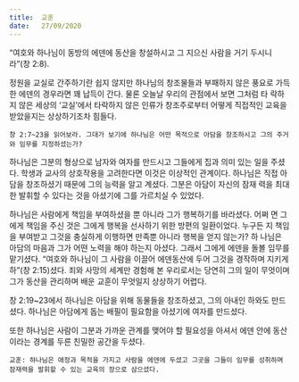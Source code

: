 ```yaml
---
title:  교훈
date:   27/09/2020
---
```


“여호와 하나님이 동방의 에덴에 동산을 창설하시고 그 지으신 사람을 거기 두시니라”(창 2:8).

정원을 교실로 간주하기란 쉽지 않지만 하나님의 창조물들과 부패하지 않은 풍요로 가득한 에덴의 경우라면 꽤 납득이 간다. 물론 오늘날 우리의 관점에서 보면 그처럼 타 락하지 않은 세상의 ‘교실’에서 타락하지 않은 인류가 창조주로부터 어떻게 직접적인 교육을 받았을지는 상상하기조차 힘들다.

`창 2:7~23을 읽어보라. 그대가 보기에 하나님은 어떤 목적으로 아담을 창조하시고 그의 주거와 임무를 지정하셨는가?`

하나님은 그분의 형상으로 남자와 여자를 만드시고 그들에게 집과 의미 있는 일을 주셨다. 학생과 교사의 상호작용을 고려한다면 이것은 이상적인 관계이다. 하나님은 직접 아담을 창조하셨기 때문에 그의 능력을 알고 계셨다. 그분은 아담이 자신의 잠재 력을 최대한 발휘할 수 있다는 것을 아셨기에 그를 가르치실 수 있었다.

하나님은 사람에게 책임을 부여하셨을 뿐 아니라 그가 행복하기를 바라셨다. 어쩌 면 그에게 책임을 주신 것은 그에게 행복을 선사하기 위한 방편의 일환이었다. 누구든 지 책임을 부여받고 그것을 충실하게 이행하면 만족뿐 아니라 행복을 얻지 않는가? 하 나님은 아담의 마음과 그가 어떤 노력을 해야 하는지 아셨다. 그래서 그에게 에덴을 돌볼 임무를 맡기셨다. “여호와 하나님이 그 사람을 이끌어 에덴동산에 두어 그것을 경작하며 지키게 하”(창 2:15)셨다. 죄와 사망의 세계만 경험해 본 우리로서는 당연히 그의 일이 무엇이며 그가 동산을 관리하며 배운 교훈이 무엇일지 상상하기 어렵다.

창 2:19~23에서 하나님은 아담을 위해 동물들을 창조하셨고, 그의 아내인 하와도 만드셨다. 하나님은 아담에게 돕는 배필이 필요함을 아셨기에 여자를 만드셨다.

또한 하나님은 사람이 그분과 가까운 관계를 맺어야 할 필요성을 아셔서 에덴 안에 동산이라는 경계를 두른 친밀한 공간을 두셨다.

`교훈: 하나님은 애정과 목적을 가지고 사람을 에덴에 두셨고 그곳을 그들이 임무를 성취하며 잠재력을 발휘할 수 있는 교육의 장으로 삼으셨다.`